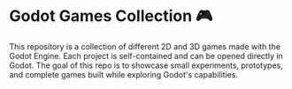 # Godot Games Collection 🎮
This repository is a collection of different 2D and 3D games made with the Godot Engine.
Each project is self-contained and can be opened directly in Godot. The goal of this repo is to showcase small experiments, prototypes, and complete games built while exploring Godot's capabilities.
